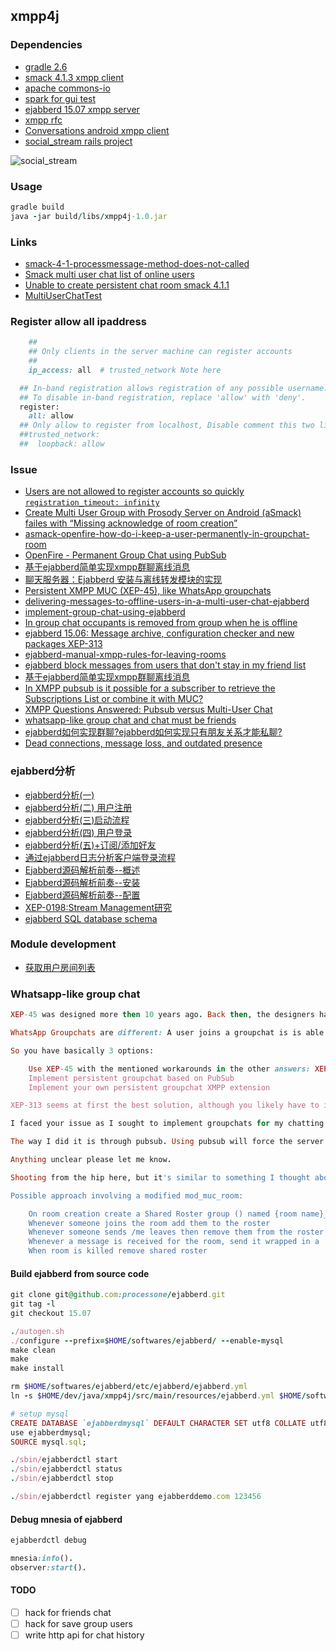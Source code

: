 ## xmpp4j

### Dependencies

* [gradle 2.6](http://gradle.org/)
* [smack 4.1.3 xmpp client](http://www.igniterealtime.org/projects/smack/index.jsp)
* [apache commons-io](http://commons.apache.org/proper/commons-io/index.html)
* [spark for gui test](http://www.igniterealtime.org/projects/spark/index.jsp)
* [ejabberd 15.07 xmpp server](https://www.process-one.net/en/ejabberd/)
* [xmpp rfc](http://wiki.jabbercn.org)
* [Conversations android xmpp client](https://github.com/siacs/Conversations)
* [social_stream rails project](https://github.com/ging/social_stream/wiki/Getting-Started-With-Social-Stream-Presence)

![social_stream](https://github.com/ging/social_stream/wiki/images/sspresence/main_scheme.jpg)

### Usage

```ruby
gradle build
java -jar build/libs/xmpp4j-1.0.jar
```

### Links

* [smack-4-1-processmessage-method-does-not-called](http://stackoverflow.com/questions/28295783/smack-4-1-processmessage-method-does-not-called)
* [Smack multi user chat list of online users](http://stackoverflow.com/questions/15973194/smack-multi-user-chat-list-of-online-users)
* [Unable to create persistent chat room smack 4.1.1](https://community.igniterealtime.org/thread/55940)
* [MultiUserChatTest](https://github.com/rtreffer/smack/blob/master/test/org/jivesoftware/smackx/muc/MultiUserChatTest.java)

### Register allow all ipaddress

```ruby
    ##
    ## Only clients in the server machine can register accounts
    ##
    ip_access: all  # trusted_network Note here

  ## In-band registration allows registration of any possible username.
  ## To disable in-band registration, replace 'allow' with 'deny'.
  register:
    all: allow
  ## Only allow to register from localhost, Disable comment this two line
  ##trusted_network:
  ##  loopback: allow
```

### Issue

* [Users are not allowed to register accounts so quickly `registration_timeout: infinity`](https://www.ejabberd.im/node/3553)
* [Create Multi User Group with Prosody Server on Android (aSmack) failes with “Missing acknowledge of room creation”](http://stackoverflow.com/questions/25679706/create-multi-user-group-with-prosody-server-on-android-asmack-failes-with-mis)
* [asmack-openfire-how-do-i-keep-a-user-permanently-in-groupchat-room](http://stackoverflow.com/questions/19653877/asmack-openfire-how-do-i-keep-a-user-permanently-in-groupchat-room)
* [OpenFire - Permanent Group Chat using PubSub](http://stackoverflow.com/questions/19782876/openfire-permanent-group-chat-using-pubsub)
* [基于ejabberd简单实现xmpp群聊离线消息](http://my.oschina.net/csq/blog/342212)
* [聊天服务器：Ejabberd 安装与离线转发模块的实现](http://tianmaying.com/blog/8ab3eda84dfb8f90014e01e20fcb010a)
* [Persistent XMPP MUC (XEP-45), like WhatsApp groupchats](http://stackoverflow.com/questions/25982426/persistent-xmpp-muc-xep-45-like-whatsapp-groupchats)
* [delivering-messages-to-offline-users-in-a-multi-user-chat-ejabberd](http://stackoverflow.com/questions/22352864/delivering-messages-to-offline-users-in-a-multi-user-chat-ejabberd)
* [implement-group-chat-using-ejabberd](http://stackoverflow.com/questions/30393938/implement-group-chat-using-ejabberd)
* [In group chat occupants is removed from group when he is offline](https://community.igniterealtime.org/thread/53374)
* [ejabberd 15.06: Message archive, configuration checker and new packages XEP-313](https://blog.process-one.net/ejabberd-15-06/)
* [ejabberd-manual-xmpp-rules-for-leaving-rooms](http://stackoverflow.com/questions/10758295/ejabberd-manual-xmpp-rules-for-leaving-rooms)
* [ejabberd block messages from users that don't stay in my friend list](http://stackoverflow.com/questions/30734000/ejabberd-block-messages-from-users-that-dont-stay-in-my-friend-list)
* [基于ejabberd简单实现xmpp群聊离线消息](http://www.cnblogs.com/lovechengcheng/p/4083398.html)
* [In XMPP pubsub is it possible for a subscriber to retrieve the Subscriptions List or combine it with MUC?](http://stackoverflow.com/questions/10607512/in-xmpp-pubsub-is-it-possible-for-a-subscriber-to-retrieve-the-subscriptions-lis)
* [XMPP Questions Answered: Pubsub versus Multi-User Chat](http://metajack.im/2010/01/15/xmpp-pubsub-versus-multiuser-chat/)
* [whatsapp-like group chat and chat must be friends](https://github.com/processone/ejabberd/issues/719)
* [ejabberd如何实现群聊?ejabberd如何实现只有朋友关系才能私聊?](https://github.com/wudixiaotie/simple_im/issues/1)
* [Dead connections, message loss, and outdated presence](https://www.ejabberd.im/faq/tcp)

### ejabberd分析

* [ejabberd分析(一)](http://www.cnblogs.com/yjl49/archive/2011/09/02/2371964.html)
* [ejabberd分析(二) 用户注册](http://www.cnblogs.com/yjl49/archive/2011/09/15/2371958.html)
* [ejabberd分析(三)启动流程](http://www.cnblogs.com/yjl49/archive/2011/09/08/2371961.html)
* [ejabberd分析(四) 用户登录](http://www.cnblogs.com/yjl49/archive/2011/09/15/2371957.html)
* [ejabberd分析(五)+订阅/添加好友](http://www.cnblogs.com/yjl49/archive/2011/10/13/2371953.html)
* [通过ejabberd日志分析客户端登录流程](http://my.oschina.net/hncscwc/blog/159826)
* [Ejabberd源码解析前奏--概述](http://blog.chinaunix.net/xmlrpc.php?r=blog/article&uid=22312037&id=3501682)
* [Ejabberd源码解析前奏--安装](http://blog.chinaunix.net/xmlrpc.php?r=blog/article&uid=22312037&id=3502054)
* [Ejabberd源码解析前奏--配置](http://blog.chinaunix.net/xmlrpc.php?r=blog/article&uid=22312037&id=3507236)
* [XEP-0198:Stream Management研究](http://blog.csdn.net/tjsjping/article/details/6890915)
* [ejabberd SQL database schema](http://docs.ejabberd.im/developer/sql-schema/)

### Module development

* [获取用户房间列表](http://blog.zlxstar.me/blog/2013/07/21/dicorvery-user-muclist/)

### Whatsapp-like group chat

```ruby
XEP-45 was designed more then 10 years ago. Back then, the designers had something like IRC channels in mind. Everything of XEP-45 is designed based on the assumption that a user enters and leaves a room when he/she starts/terminates its client.

WhatsApp Groupchats are different: A user joins a groupchat is is able to view the (complete) history of that chat. Even if the users client is offline/unavailable, he is still considered part of the groupchat. The only extensions that providers roughly similar behavior of XEP-60 PubSub. But that again was written for a different use case.

So you have basically 3 options:

    Use XEP-45 with the mentioned workarounds in the other answers: XEP-198 and/or XEP-313
    Implement persistent groupchat based on PubSub
    Implement your own persistent groupchat XMPP extension

XEP-313 seems at first the best solution, although you likely have to implement a lot of code yourself. 2. Could be an option, but you would code against an implementation not especially designed for the use case. This could result in ugly workarounds or deviations from the standard. But Buddycloud proves that it's doable. Sometimes I think what the XMPP community needs is 3.: A new extensions written from scratch that is designed for persistent groupchats.
```

```ruby
I faced your issue as I sought to implement groupchats for my chatting app. I faced the same problem of MUC not storing offline messages for each recipient. And I did not want to retrieve MUC history which requires the user to rejoin every MUC to update his messages database. What I wanted is for the server to save offline messages by recipient, and for the recipient to get all MUC messages when he gets online (without having to join each MUC).

The way I did it is through pubsub. Using pubsub will force the server to store offline message per recipient. When the user reconnects, he gets all the offline messages including the pubsub messages which are sent as normal messages - that is it. One issue I had with pubsub over MUC though is that it is hard to get the list of subscribers. So when my app creates a groupchat, it creates a pubsub node for messages, invite all participants to subscribe (including self) to the pubsub and my app also creates a MUC and makes every participant an owner of that MUC. This way the list of the groupchat participants can be retrieved by checking the list of owners of the MUC. The only purposes of the MUC are to hold the list of participants as well as the name of the groupchat. Everything else is handled by the pubsub node.

Anything unclear please let me know.
```

```ruby
Shooting from the hip here, but it's similar to something I thought about a while ago..persistent MUC rooms.

Possible approach involving a modified mod_muc_room:

    On room creation create a Shared Roster group () named {room name}_Participants
    Whenever someone joins the room add them to the roster
    Whenever someone sends /me leaves then remove them from the roster
    Whenever a message is received for the room, send it wrapped in a 'While you were out...' style message to any user in shared roster who is not online
    When room is killed remove shared roster
```

#### Build ejabberd from source code

```ruby
git clone git@github.com:processone/ejabberd.git
git tag -l
git checkout 15.07

./autogen.sh
./configure --prefix=$HOME/softwares/ejabberd/ --enable-mysql
make clean
make
make install

rm $HOME/softwares/ejabberd/etc/ejabberd/ejabberd.yml
ln -s $HOME/dev/java/xmpp4j/src/main/resources/ejabberd.yml $HOME/softwares/ejabberd/etc/ejabberd

# setup mysql
CREATE DATABASE `ejabberdmysql` DEFAULT CHARACTER SET utf8 COLLATE utf8_general_ci;
use ejabberdmysql;
SOURCE mysql.sql;

./sbin/ejabberdctl start
./sbin/ejabberdctl status
./sbin/ejabberdctl stop

./sbin/ejabberdctl register yang ejabberddemo.com 123456
```

#### Debug mnesia of ejabberd

```ruby
ejabberdctl debug

mnesia:info().
observer:start().
```

#### TODO

- [ ] hack for friends chat
- [ ] hack for save group users
- [ ] write http api for chat history
